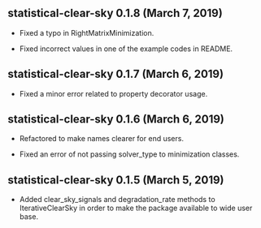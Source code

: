 ## statistical-clear-sky 0.1.8 (March 7, 2019) ##

* Fixed a typo in RightMatrixMinimization.

* Fixed incorrect values in one of the example codes in README.

## statistical-clear-sky 0.1.7 (March 6, 2019) ##

* Fixed a minor error related to property decorator usage.

## statistical-clear-sky 0.1.6 (March 6, 2019) ##

* Refactored to make names clearer for end users.

* Fixed an error of not passing solver_type to minimization classes.

## statistical-clear-sky 0.1.5 (March 5, 2019) ##

* Added clear_sky_signals and degradation_rate methods to IterativeClearSky in order to make the package available to wide user base.

